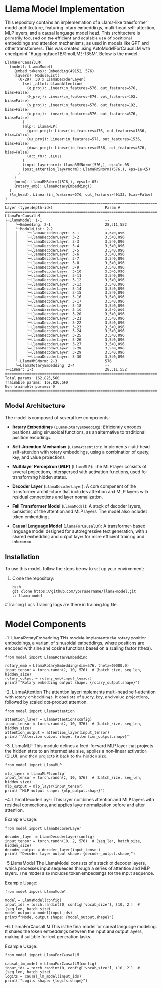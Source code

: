 
# Llama Model Implementation

This repository contains an implementation of a Llama-like transformer model architecture, featuring rotary embeddings, multi-head self-attention, MLP layers, and a causal language model head. This architecture is primarily focused on the efficient and scalable use of positional embeddings and attention mechanisms, as used in models like GPT and other transformers. This was created using AutoModelForCausalLM with checkpoint "HuggingFaceTB/SmolLM2-135M".  Below is the model : 
```
LlamaForCausalLM(
  (model): LlamaModel(
    (embed_tokens): Embedding(49152, 576)
    (layers): ModuleList(
      (0-29): 30 x LlamaDecoderLayer(
        (self_attn): LlamaAttention(
          (q_proj): Linear(in_features=576, out_features=576, bias=False)
          (k_proj): Linear(in_features=576, out_features=192, bias=False)
          (v_proj): Linear(in_features=576, out_features=192, bias=False)
          (o_proj): Linear(in_features=576, out_features=576, bias=False)
        )
        (mlp): LlamaMLP(
          (gate_proj): Linear(in_features=576, out_features=1536, bias=False)
          (up_proj): Linear(in_features=576, out_features=1536, bias=False)
          (down_proj): Linear(in_features=1536, out_features=576, bias=False)
          (act_fn): SiLU()
        )
        (input_layernorm): LlamaRMSNorm((576,), eps=1e-05)
        (post_attention_layernorm): LlamaRMSNorm((576,), eps=1e-05)
      )
    )
    (norm): LlamaRMSNorm((576,), eps=1e-05)
    (rotary_emb): LlamaRotaryEmbedding()
  )
  (lm_head): Linear(in_features=576, out_features=49152, bias=False)
)
======================================================================
Layer (type:depth-idx)                        Param #
======================================================================
LlamaForCausalLM                              --
├─LlamaModel: 1-1                             --
│    └─Embedding: 2-1                         28,311,552
│    └─ModuleList: 2-2                        --
│    │    └─LlamaDecoderLayer: 3-1            3,540,096
│    │    └─LlamaDecoderLayer: 3-2            3,540,096
│    │    └─LlamaDecoderLayer: 3-3            3,540,096
│    │    └─LlamaDecoderLayer: 3-4            3,540,096
│    │    └─LlamaDecoderLayer: 3-5            3,540,096
│    │    └─LlamaDecoderLayer: 3-6            3,540,096
│    │    └─LlamaDecoderLayer: 3-7            3,540,096
│    │    └─LlamaDecoderLayer: 3-8            3,540,096
│    │    └─LlamaDecoderLayer: 3-9            3,540,096
│    │    └─LlamaDecoderLayer: 3-10           3,540,096
│    │    └─LlamaDecoderLayer: 3-11           3,540,096
│    │    └─LlamaDecoderLayer: 3-12           3,540,096
│    │    └─LlamaDecoderLayer: 3-13           3,540,096
│    │    └─LlamaDecoderLayer: 3-14           3,540,096
│    │    └─LlamaDecoderLayer: 3-15           3,540,096
│    │    └─LlamaDecoderLayer: 3-16           3,540,096
│    │    └─LlamaDecoderLayer: 3-17           3,540,096
│    │    └─LlamaDecoderLayer: 3-18           3,540,096
│    │    └─LlamaDecoderLayer: 3-19           3,540,096
│    │    └─LlamaDecoderLayer: 3-20           3,540,096
│    │    └─LlamaDecoderLayer: 3-21           3,540,096
│    │    └─LlamaDecoderLayer: 3-22           3,540,096
│    │    └─LlamaDecoderLayer: 3-23           3,540,096
│    │    └─LlamaDecoderLayer: 3-24           3,540,096
│    │    └─LlamaDecoderLayer: 3-25           3,540,096
│    │    └─LlamaDecoderLayer: 3-26           3,540,096
│    │    └─LlamaDecoderLayer: 3-27           3,540,096
│    │    └─LlamaDecoderLayer: 3-28           3,540,096
│    │    └─LlamaDecoderLayer: 3-29           3,540,096
│    │    └─LlamaDecoderLayer: 3-30           3,540,096
│    └─LlamaRMSNorm: 2-3                      576
│    └─LlamaRotaryEmbedding: 2-4              --
├─Linear: 1-2                                 28,311,552
======================================================================
Total params: 162,826,560
Trainable params: 162,826,560
Non-trainable params: 0
======================================================================
```

## Model Architecture

The model is composed of several key components:

- **Rotary Embeddings** (`LlamaRotaryEmbedding`): Efficiently encodes positions using sinusoidal functions, as an alternative to traditional position encodings.
  
- **Self-Attention Mechanism** (`LlamaAttention`): Implements multi-head self-attention with rotary embeddings, using a combination of query, key, and value projections.
  
- **Multilayer Perceptron (MLP)** (`LlamaMLP`): The MLP layer consists of several projections, interspersed with activation functions, used for transforming hidden states.
  
- **Decoder Layer** (`LlamaDecoderLayer`): A core component of the transformer architecture that includes attention and MLP layers with residual connections and layer normalization.

- **Full Transformer Model** (`LlamaModel`): A stack of decoder layers, consisting of the attention and MLP layers. The model also includes token embeddings.

- **Causal Language Model** (`LlamaForCausalLM`): A transformer-based language model designed for autoregressive text generation, with a shared embedding and output layer for more efficient training and inference.

## Installation

To use this model, follow the steps below to set up your environment:

1. Clone the repository:
   ```
   bash
   git clone https://github.com/yourusername/llama-model.git
   cd llama-model
   ```
#Training Logs 
Training logs are there in training.log file.

# Model Components
-1. LlamaRotaryEmbedding
This module implements the rotary position embeddings, a variant of sinusoidal embeddings, where positions are encoded with sine and cosine functions based on a scaling factor (theta).
```
from model import LlamaRotaryEmbedding

rotary_emb = LlamaRotaryEmbedding(dim=576, theta=10000.0)
input_tensor = torch.randn(2, 10, 576)  # (batch_size, seq_len, hidden_size)
rotary_output = rotary_emb(input_tensor)
print(f"Rotary embedding output shape: {rotary_output.shape}")
```
-2. LlamaAttention
The attention layer implements multi-head self-attention with rotary embeddings. It consists of query, key, and value projections, followed by scaled dot-product attention.
```
from model import LlamaAttention

attention_layer = LlamaAttention(config)
input_tensor = torch.randn(2, 10, 576)  # (batch_size, seq_len, hidden_size)
attention_output = attention_layer(input_tensor)
print(f"Attention output shape: {attention_output.shape}")
```
-3. LlamaMLP
This module defines a feed-forward MLP layer that projects the hidden state to an intermediate size, applies a non-linear activation (SiLU), and then projects it back to the hidden size.
```
from model import LlamaMLP

mlp_layer = LlamaMLP(config)
input_tensor = torch.randn(2, 10, 576)  # (batch_size, seq_len, hidden_size)
mlp_output = mlp_layer(input_tensor)
print(f"MLP output shape: {mlp_output.shape}")

```
-4. LlamaDecoderLayer
This layer combines attention and MLP layers with residual connections, and applies layer normalization before and after attention.

Example Usage:
```
from model import LlamaDecoderLayer

decoder_layer = LlamaDecoderLayer(config)
input_tensor = torch.randn(10, 2, 576)  # (seq_len, batch_size, hidden_size)
decoder_output = decoder_layer(input_tensor)
print(f"Decoder layer output shape: {decoder_output.shape}")

```
-5.LlamaModel
The LlamaModel consists of a stack of decoder layers, which processes input sequences through a series of attention and MLP layers. The model also includes token embeddings for the input sequence.

Example Usage:
```
from model import LlamaModel

model = LlamaModel(config)
input_ids = torch.randint(0, config['vocab_size'], (10, 2))  # (seq_len, batch_size)
model_output = model(input_ids)
print(f"Model output shape: {model_output.shape}")

```
-6. LlamaForCausalLM
This is the final model for causal language modeling. It shares the token embeddings between the input and output layers, making it suitable for text generation tasks.

Example Usage:
```
from model import LlamaForCausalLM

causal_lm_model = LlamaForCausalLM(config)
input_ids = torch.randint(0, config['vocab_size'], (10, 2))  # (seq_len, batch_size)
logits = causal_lm_model(input_ids)
print(f"Logits shape: {logits.shape}")
```

